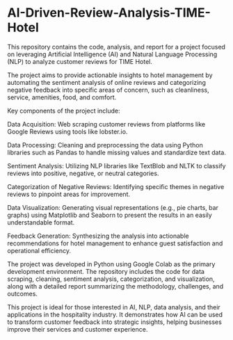 # AI-Driven-Review-Analysis-TIME-Hotel
This repository contains the code, analysis, and report for a project focused on leveraging Artificial Intelligence (AI) and Natural Language Processing (NLP) to analyze customer reviews for TIME Hotel.

The project aims to provide actionable insights to hotel management by automating the sentiment analysis of online reviews and categorizing negative feedback into specific areas of concern, such as cleanliness, service, amenities, food, and comfort.

Key components of the project include:

Data Acquisition: Web scraping customer reviews from platforms like Google Reviews using tools like lobster.io.

Data Processing: Cleaning and preprocessing the data using Python libraries such as Pandas to handle missing values and standardize text data.

Sentiment Analysis: Utilizing NLP libraries like TextBlob and NLTK to classify reviews into positive, negative, or neutral categories.

Categorization of Negative Reviews: Identifying specific themes in negative reviews to pinpoint areas for improvement.

Data Visualization: Generating visual representations (e.g., pie charts, bar graphs) using Matplotlib and Seaborn to present the results in an easily understandable format.

Feedback Generation: Synthesizing the analysis into actionable recommendations for hotel management to enhance guest satisfaction and operational efficiency.

The project was developed in Python using Google Colab as the primary development environment. The repository includes the code for data scraping, cleaning, sentiment analysis, categorization, and visualization, along with a detailed report summarizing the methodology, challenges, and outcomes.

This project is ideal for those interested in AI, NLP, data analysis, and their applications in the hospitality industry. It demonstrates how AI can be used to transform customer feedback into strategic insights, helping businesses improve their services and customer experience.
